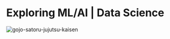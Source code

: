 # Exploring ML/AI | Data Science

![gojo-satoru-jujutsu-kaisen](https://github.com/user-attachments/assets/bd51b783-3674-4cb0-8d42-68b0b6c33de7)
